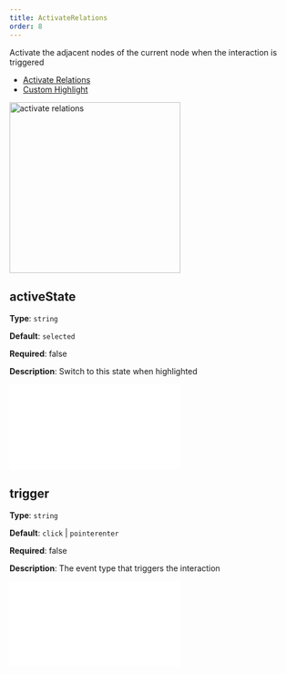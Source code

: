 ```yaml
---
title: ActivateRelations
order: 8
---
```


Activate the adjacent nodes of the current node when the interaction is triggered

- [Activate Relations](/en/examples/interaction/highlight/#activateRelations)
- [Custom Highlight](/en/examples/interaction/highlight/#highlightDark)

<img alt="activate relations" src="https://mdn.alipayobjects.com/huamei_qa8qxu/afts/img/A*e3FgR60eSRoAAAAAAAAAAAAADmJ7AQ/original" height='300'/>

## activeState

**Type**: `string`

**Default**: `selected`

**Required**: false

**Description**: Switch to this state when highlighted

<embed src="../../common/BehaviorMultiple.zh.md"></embed>

## trigger

**Type**: `string`

**Default**: `click` | `pointerenter`

**Required**: false

**Description**: The event type that triggers the interaction

<embed src="../../common/BehaviorShould.en.md"></embed>

